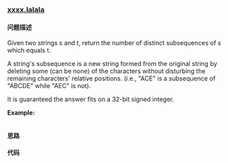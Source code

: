 ### [xxxx.lalala](https://leetcode-cn.com/problems/miao/)

#### 问题描述
Given two strings s and t, return the number of distinct subsequences of s which equals t.

A string's subsequence is a new string formed from the original string by deleting some (can be none) of the characters without disturbing the remaining characters' relative positions. (i.e., "ACE" is a subsequence of "ABCDE" while "AEC" is not).

It is guaranteed the answer fits on a 32-bit signed integer.

**Example:**
```python

```

#### 思路

#### 代码

```python

```